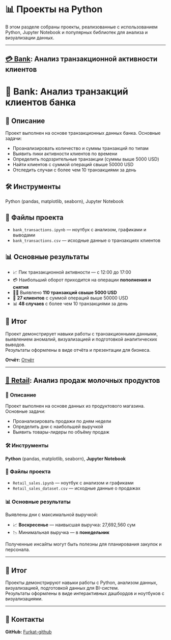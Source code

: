 # 📊 Проекты на Python

В этом разделе собраны проекты, реализованные с использованием Python, Jupyter Notebook и популярных библиотек для анализа и визуализации данных.

---

## [💳 Bank](https://github.com/Furkat-github/analyst_portfolio/blob/main/python/bank_transactions.ipynb): Анализ транзакционной активности клиентов

# 🏦 Bank: Анализ транзакций клиентов банка  

## 📌 Описание  
Проект выполнен на основе транзакционных данных банка. Основные задачи:

- Проанализировать количество и суммы транзакций по типам  
- Выявить пики активности клиентов по времени  
- Определить подозрительные транзакции (суммы выше 5000 USD)  
- Найти клиентов с суммой операций свыше 50000 USD  
- Отследить случаи с более чем 10 транзакциями за день  

## 🛠️ Инструменты  
Python (pandas, matplotlib, seaborn), Jupyter Notebook

## 📂 Файлы проекта  
- `bank_transactions.ipynb` — ноутбук с анализом, графиками и выводами  
- `bank_transactions.csv` — исходные данные о транзакциях клиентов  

## 📊 Основные результаты  
- 📈 Пик транзакционной активности — с 12:00 до 17:00  
- 💳 Наибольший оборот приходится на операции **пополнения и снятия**  
- 🕵️‍♂️ Выявлено **110 транзакций свыше 5000 USD**  
- 👤 **27 клиентов** с суммой операций выше 50000 USD  
- 📊 **48 случаев** с более чем 10 транзакциями за день  

## 📌 Итог  
Проект демонстрирует навыки работы с транзакционными данными, выявлением аномалий, визуализацией и подготовкой аналитических выводов.  
Результаты оформлены в виде отчёта и презентации для бизнеса.

**Отчёт:** [Отчёт](https://github.com/Furkat-github/analyst_portfolio/blob/main/power%20BI/%D0%90%D0%BD%D0%B0%D0%BB%D0%B8%D0%B7%20%D1%82%D1%80%D0%B0%D0%BD%D0%B7%D0%B0%D0%BA%D1%86%D0%B8%D0%B9%20%D0%B1%D0%B0%D0%BD%D0%BA%D0%B0.pdf)

---

## [🥛 Retail](https://github.com/Furkat-github/analyst_portfolio/blob/main/python/Retail_sales.ipynb): Анализ продаж молочных продуктов

### 📌 Описание
Проект выполнен на основе данных из продуктового магазина. Основные задачи:
- Проанализировать продажи по дням недели
- Определить дни с наибольшей выручкой
- Выявить товары-лидеры по объёму продаж

### 🛠️ Инструменты
**Python** (pandas, matplotlib, seaborn), **Jupyter Notebook**

### 📂 Файлы проекта
- `Retail_sales.ipynb` — ноутбук с анализом и графиками
- `Retail_sales_dataset.csv` — исходные данные о продажах

### 📊 Основные результаты
Выявлены дни с максимальной выручкой:
- 📈 **Воскресенье** — наивысшая выручка: 27,692,560 сум
- 📉 Минимальная выручка — в **понедельник**

Полученные инсайты могут быть полезны для планирования закупок и персонала.

---

## 📌 Итог

Проекты демонстрируют навыки работы с Python, анализом данных, визуализацией, подготовкой данных для BI-систем.  
Результаты оформлены в виде интерактивных дашбордов и ноутбуков с визуализациями.

---

## 📎 Контакты

**GitHub:** [Furkat-github](https://github.com/Furkat-github)
